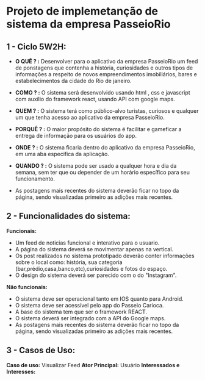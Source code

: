 # Projeto de implemetanção de sistema da empresa PasseioRio

## **1 - Ciclo 5W2H:**

- **O QUÊ ? :** Desenvolver para o aplicativo da empresa PasseioRio um feed de ponstagens que contenha a história, curiosidades e outros tipos de informações a respeito de novos empreendimentos imobiliários, bares e estabelecimentos da cidade do Rio de janeiro.

- **COMO ? :** O sistema será desenvolvido usando html , css e javascript com auxílio do framework react, usando API com google maps.

- **QUEM ? :** O sistema terá como público-alvo turistas, curiosos e qualquer um que tenha acesso ao aplicativo da empresa PasseioRio.

- **PORQUÊ ? :** O maior propósito do sistema é facilitar e gameficar a entrega de informação para os usuários do app.

- **ONDE ? :** O sistema ficaria dentro do aplicativo da empresa PasseioRio, em uma aba especifica da aplicação. 

- **QUANDO ? :** O sistema pode ser usado a qualquer hora e dia da semana, sem ter  que ou depender de um horário específico para seu funcionamento.

- As postagens mais recentes do sistema deverão ficar no topo da página, sendo visualizadas primeiro as adições mais recentes.

 ## **2 - Funcionalidades do sistema:**

 **Funcionais:**
- Um feed de noticias funcional e interativo para o usuario.
- A página do sistema deverá se movimentar apenas na vertical.
- Os post realizados no sistema prototipado deverão conter informações sobre o local como: história, sua categoria (bar,prédio,casa,banco,etc),curiosidades e fotos do espaço.
- O design do sistema deverá ser parecido com o do "Instagram".


 **Não funcionais:**
- O sistema deve ser operacional tanto em IOS quanto para Android.
- O sistema deve ser acessível pelo app do Passeio Carioca.
- A base do sistema tem que ser o framework REACT.
- O sistema deverá ser integrado com a API do Google maps.
- As postagens mais recentes do sistema deverão ficar no topo da página, sendo visualizadas primeiro as adições mais recentes.

## **3 - Casos de Uso:**

**Caso de uso:** Visualizar Feed
**Ator Principal:** Usuário
**Interessados e Interesses:**
